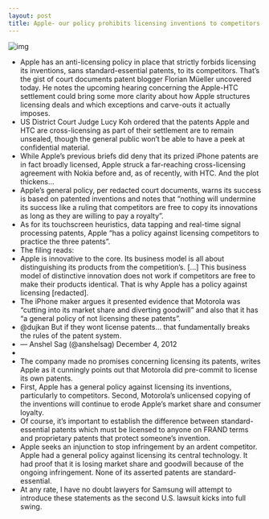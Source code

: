 ```yaml
---
layout: post
title: Apple- our policy prohibits licensing inventions to competitors
---
```

![img](http://media.idownloadblog.com/wp-content/uploads/2011/08/courtroom-660x439.jpg)
* Apple has an anti-licensing policy in place that strictly forbids licensing its inventions, sans standard-essential patents, to its competitors. That’s the gist of court documents patent blogger Florian Müeller uncovered today. He notes the upcoming hearing concerning the Apple-HTC settlement could bring some more clarity about how Apple structures licensing deals and which exceptions and carve-outs it actually imposes.
* US District Court Judge Lucy Koh ordered that the patents Apple and HTC are cross-licensing as part of their settlement are to remain unsealed, though the general public won’t be able to have a peek at confidential material.
* While Apple’s previous briefs did deny that its prized iPhone patents are in fact broadly licensed, Apple struck a far-reaching cross-licensing agreement with Nokia before and, as of recently, with HTC. And the plot thickens…
* Apple’s general policy, per redacted court documents, warns its success is based on patented inventions and notes that “nothing will undermine its success like a ruling that competitors are free to copy its innovations as long as they are willing to pay a royalty”.
* As for its touchscreen heuristics, data tapping and real-time signal processing patents, Apple “has a policy against licensing competitors to practice the three patents”.
* The filing reads:
* Apple is innovative to the core. Its business model is all about distinguishing its products from the competition’s. […] This business model of distinctive innovation does not work if competitors are free to make their products identical. That is why Apple has a policy against licensing [redacted].
* The iPhone maker argues it presented evidence that Motorola was “cutting into its market share and diverting goodwill” and also that it has “a general policy of not licensing these patents”.
* @dujkan But if they wont license patents… that fundamentally breaks the rules of the patent system.
* — Anshel Sag (@anshelsag) December 4, 2012
*  
* The company made no promises concerning licensing its patents, writes Apple as it cunningly points out that Motorola did pre-commit to license its own patents.
* First, Apple has a general policy against licensing its inventions, particularly to competitors. Second, Motorola’s unlicensed copying of the inventions will continue to erode Apple’s market share and consumer loyalty.
* Of course, it’s important to establish the difference between standard-essential patents which must be licensed to anyone on FRAND terms and proprietary patents that protect someone’s invention.
* Apple seeks an injunction to stop infringement by an ardent competitor. Apple had a general policy against licensing its central technology. It had proof that it is losing market share and goodwill because of the ongoing infringement. None of its asserted patents are standard-essential.
* At any rate, I have no doubt lawyers for Samsung will attempt to introduce these statements as the second U.S. lawsuit kicks into full swing.

